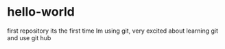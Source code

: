 # hello-world
first repository
its the first time Im using git, very excited about learning git and use git hub
